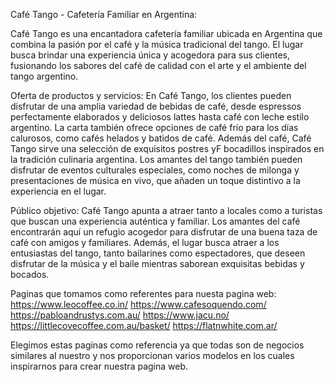 Café Tango - Cafetería Familiar en Argentina:

Café Tango es una encantadora cafetería familiar ubicada en Argentina que combina la pasión por el café y la música tradicional del tango. El lugar busca brindar una experiencia única y acogedora para sus clientes, fusionando los sabores del café de calidad con el arte y el ambiente del tango argentino.

Oferta de productos y servicios:
En Café Tango, los clientes pueden disfrutar de una amplia variedad de bebidas de café, desde espressos perfectamente elaborados y deliciosos lattes hasta café con leche estilo argentino. La carta también ofrece opciones de café frío para los días calurosos, como cafés helados y batidos de café. Además del café, Café Tango sirve una selección de exquisitos postres yF bocadillos inspirados en la tradición culinaria argentina. Los amantes del tango también pueden disfrutar de eventos culturales especiales, como noches de milonga y presentaciones de música en vivo, que añaden un toque distintivo a la experiencia en el lugar.

Público objetivo:
Café Tango apunta a atraer tanto a locales como a turistas que buscan una experiencia auténtica y familiar. Los amantes del café encontrarán aquí un refugio acogedor para disfrutar de una buena taza de café con amigos y familiares. Además, el lugar busca atraer a los entusiastas del tango, tanto bailarines como espectadores, que deseen disfrutar de la música y el baile mientras saborean exquisitas bebidas y bocados.

Paginas que tomamos como referentes para nuesta pagina web:
https://www.leocoffee.co.in/
https://www.cafesoquendo.com/
https://pabloandrustys.com.au/
https://www.jacu.no/
https://littlecovecoffee.com.au/basket/
https://flatnwhite.com.ar/

Elegimos estas paginas como referencia ya que todas son de negocios similares al nuestro y nos proporcionan varios modelos en los cuales inspirarnos para crear nuestra pagina web.
